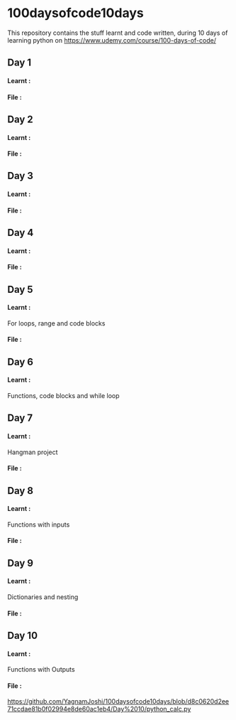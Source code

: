# 100daysofcode10days
This repository contains the stuff learnt and code written, during 10 days of learning python on https://www.udemy.com/course/100-days-of-code/
## Day 1 
#### Learnt :

#### File : 


## Day 2
#### Learnt :

#### File : 


## Day 3
#### Learnt :

#### File : 


## Day 4
#### Learnt :

#### File : 


## Day 5 
#### Learnt :
For loops, range and code blocks 
#### File : 


## Day 6
#### Learnt :
Functions, code blocks and while loop

## Day 7
#### Learnt :
Hangman project

#### File : 


## Day 8
#### Learnt :
Functions with inputs
#### File : 


## Day 9 
#### Learnt :
Dictionaries and nesting
#### File : 


## Day 10
#### Learnt :
Functions with Outputs 
#### File : 
https://github.com/YagnamJoshi/100daysofcode10days/blob/d8c0620d2ee71ccdae81b0f02994e8de60ac1eb4/Day%2010/python_calc.py
